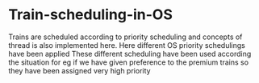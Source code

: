 # Train-scheduling-in-OS
Trains are scheduled according to priority scheduling and concepts of thread is also implemented here.
Here different OS priority schedulings have been applied 
These different scheduling have been used according the situation for eg if we have given preference to the premium trains so they have been assigned very high priority

